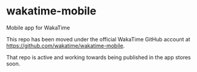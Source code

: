 # wakatime-mobile
Mobile app for WakaTime

This repo has been moved under the official WakaTime GitHub account at https://github.com/wakatime/wakatime-mobile.

That repo is active and working towards being published in the app stores soon.
